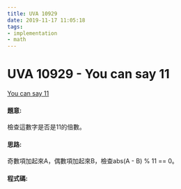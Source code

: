 ```yaml
---
title: UVA 10929
date: 2019-11-17 11:05:18
tags:
- implementation
- math
---
```

# UVA 10929 - You can say 11
[You can say 11](https://onlinejudge.org/external/109/10929.pdf)


#### 題意:
檢查這數字是否是11的倍數。
<!-- more -->
#### 思路:
奇數項加起來A，偶數項加起來B，檢查abs(A - B) % 11 == 0。

#### 程式碼:
<script src="https://gist.github.com/Daviswww/0f1f31a49fd5a25ee5e9988f57ee4910.js"></script>